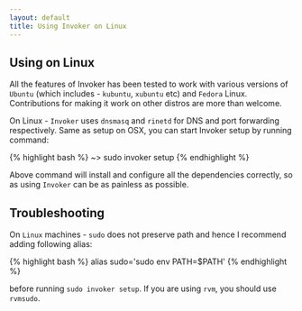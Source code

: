 ```yaml
---
layout: default
title: Using Invoker on Linux
---
```


## Using on Linux

All the features of Invoker has been tested to work with various versions of `Ubuntu` (which includes -
`kubuntu`, `xubuntu` etc) and `Fedora` Linux. Contributions for making it work on other distros are more than welcome.

On Linux - `Invoker` uses `dnsmasq` and `rinetd` for DNS and port forwarding respectively. Same as setup
on OSX, you can start Invoker setup by running command:

{% highlight bash %}
~> sudo invoker setup
{% endhighlight %}

Above command will install and configure all the dependencies correctly, so as using `Invoker` can be
as painless as possible.

## Troubleshooting

On `Linux` machines - `sudo` does not preserve path and hence I recommend adding following alias:

{% highlight bash %}
alias sudo='sudo env PATH=$PATH'
{% endhighlight %}

before running `sudo invoker setup`. If you are using `rvm`, you should use `rvmsudo`.
